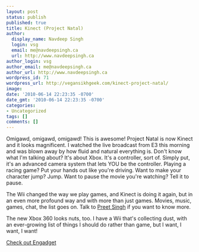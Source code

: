 ```yaml
---
layout: post
status: publish
published: true
title: Kinect (Project Natal)
author:
  display_name: Navdeep Singh
  login: vsg
  email: me@navdeepsingh.ca
  url: http://www.navdeepsingh.ca
author_login: vsg
author_email: me@navdeepsingh.ca
author_url: http://www.navdeepsingh.ca
wordpress_id: 71
wordpress_url: http://vegansikhgeek.com/kinect-project-natal/
image: 
date: '2010-06-14 22:23:35 -0700'
date_gmt: '2010-06-14 22:23:35 -0700'
categories:
- Uncategorized
tags: []
comments: []
---
```

<p>Omigawd, omigawd, omigawd! This is awesome! Project Natal is now Kinect and it looks magnificent. I watched the live broadcast from E3 this morning and was blown away by how fluid and natural everything is. Don't know what I'm talking about? It's about Xbox. It's a controller, sort of. Simply put, it's an advanced camera system that lets YOU be the controller. Playing a racing game? Put your hands out like you're driving. Want to make your character jump? Jump. Want to pause the movie you're watching? Tell it to pause.</p>
<p>The Wii changed the way we play games, and Kinect is doing it again, but in an even more profound way and with more than just games. Movies, music, games, chat, the list goes on. Talk to <a href="http://twitter.com/preetsmangat" target="_blank">Preet Singh</a> if you want to know more.</p>
<p>The new Xbox 360 looks nuts, too. I have a Wii that's collecting dust, with an ever-growing list of things I should do rather than game, but I want, I want, I want!</p>
<p><a href="http://www.engadget.com/2010/06/14/slim-xbox-360-gets-official-at-299-shipping-today-looks-angul/" target="_blank">Check out Engadget</a></p>
